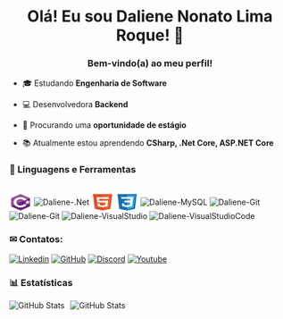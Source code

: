 <h1 align="center">Olá! Eu sou Daliene Nonato Lima Roque! 🚀</h1>
<h3 align="center">Bem-vindo(a) ao meu perfil! </h3>


- 🎓 Estudando **Engenharia de Software**

- 💻 Desenvolvedora **Backend**

- 🚀 Procurando uma **oportunidade de estágio**

- 📚 Atualmente estou aprendendo **CSharp, .Net Core, ASP.NET Core**

### 🤖 Linguagens e Ferramentas

<div style="display: inline_block"><br>
    <img align="center" alt="Daliene-Csharp" title="Csharp" height="30" width="40" src="https://raw.githubusercontent.com/devicons/devicon/master/icons/csharp/csharp-original.svg"/>
    <img align="center" alt="Daliene-.Net" title="Dotnet" height="30" width="40" src="https://cdn.jsdelivr.net/gh/devicons/devicon@latest/icons/dotnetcore/dotnetcore-original.svg" />
    <img align="center" alt="Daliene-HTML5" title="HTML5" height="30" width="40" src="https://raw.githubusercontent.com/devicons/devicon/master/icons/html5/html5-original.svg"/>
    <img align="center" alt="Daliene-CSS3" title="CSS3" height="30" width="40" src="https://raw.githubusercontent.com/devicons/devicon/master/icons/css3/css3-original.svg"/>
    <img align="center" alt="Daliene-MySQL" title="MySQL" height="30" width="40" src="https://cdn.jsdelivr.net/gh/devicons/devicon@latest/icons/mysql/mysql-original.svg" /> 
    <img align="center" alt="Daliene-Git" title="Git" height="30" width="40" src="https://cdn.jsdelivr.net/gh/devicons/devicon@latest/icons/git/git-original.svg" />
    <img align="center" alt="Daliene-Git" title="GitHub" height="30" width="40" src="https://devicons.railway.app/i/github-light.svg"/>  
    <img align="center" alt="Daliene-VisualStudio" title="Visual Studio" height="30" width="40" src="https://cdn.jsdelivr.net/gh/devicons/devicon@latest/icons/visualstudio/visualstudio-original.svg" />
    <img align="center" alt="Daliene-VisualStudioCode" title="Visual Studio Code" height="30" width="40" src="https://cdn.jsdelivr.net/gh/devicons/devicon@latest/icons/vscode/vscode-original.svg" />   
</div>

### ✉ Contatos:

[![Linkedin](https://img.shields.io/badge/LinkedIn-0077B5?style=for-the-badge&logo=linkedin&logoColor=white)](https://www.linkedin.com/in/daliene-roque-a5b167269/)
[![GitHub](https://img.shields.io/badge/GitHub-100000?style=for-the-badge&logo=github&logoColor=white)](https://github.com/DalieneRoque)
[![Discord](https://img.shields.io/badge/Discord-7289DA?style=for-the-badge&logo=discord&logoColor=white)](https://discord.gg/5EsYDnNDky)
[![Youtube](https://img.shields.io/badge/YouTube-FF0000?style=for-the-badge&logo=youtube&logoColor=white)](https://www.youtube.com/channel/UCzS1CS4ll7-4kWyIwYVhz9w)


### 📊 Estatísticas

<p>
  <img 
    align="left" 
    alt="GitHub Stats" 
    height="200" 
    style="padding-right: 10px;" 
    src="https://github-readme-stats.vercel.app/api?username=DalieneRoque&show_icons=true&theme=radical" 
  />

<img 
      align="left" 
      alt="GitHub Stats" 
      height="200" 
      src="https://github-readme-stats.vercel.app/api/top-langs/?username=DalieneRoque&theme=tokyonight&layout=compact&custom_title=Tecnologias&langs_count=9" 
  />

</p>









